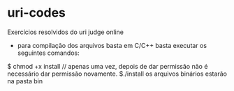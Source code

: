 # uri-codes

Exercícios resolvidos do uri judge online
- para compilação dos arquivos basta  em C/C++ basta executar os seguintes comandos:

$ chmod +x install // apenas uma vez, depois de dar permissão não é necessário dar permissão novamente.
$./install
os arquivos binários estarão na pasta bin
